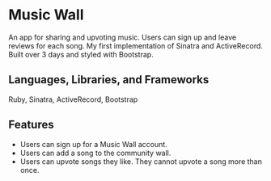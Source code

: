 # Music Wall

An app for sharing and upvoting music. Users can sign up and leave reviews for each song. My first implementation of Sinatra and ActiveRecord. Built over 3 days and styled with Bootstrap.

## Languages, Libraries, and Frameworks

Ruby, Sinatra, ActiveRecord, Bootstrap

## Features

- Users can sign up for a Music Wall account.
- Users can add a song to the community wall.
- Users can upvote songs they like. They cannot upvote a song more than once.